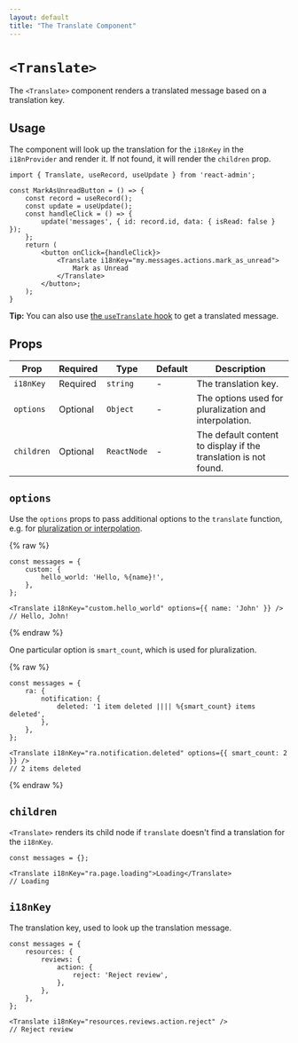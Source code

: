 ```yaml
---
layout: default
title: "The Translate Component"
---
```


# `<Translate>`

The `<Translate>` component renders a translated message based on a translation key.

## Usage

The component will look up the translation for the `i18nKey` in the `i18nProvider` and render it. If not found, it will render the `children` prop.

```tsx
import { Translate, useRecord, useUpdate } from 'react-admin';

const MarkAsUnreadButton = () => {
    const record = useRecord();
    const update = useUpdate();
    const handleClick = () => {
        update('messages', { id: record.id, data: { isRead: false } });
    };
    return (
        <button onClick={handleClick}>
            <Translate i18nKey="my.messages.actions.mark_as_unread">
                Mark as Unread
            </Translate>
        </button>;
    );
}
```

**Tip:** You can also use [the `useTranslate` hook](./useTranslate.md) to get a translated message.

## Props

| Prop       | Required | Type        | Default | Description                                                     |
| ---------- | -------- | ----------- | ------- | --------------------------------------------------------------- |
| `i18nKey`  | Required | `string`    | -       | The translation key.                                            |
| `options`  | Optional | `Object`    | -       | The options used for pluralization and interpolation.         |
| `children` | Optional | `ReactNode` | -       | The default content to display if the translation is not found. |

## `options`

Use the `options` props to pass additional options to the `translate` function, e.g. for [pluralization or interpolation](./TranslationTranslating.md#interpolation-pluralization-and-default-translation).

{% raw %}

```tsx
const messages = {
    custom: {
        hello_world: 'Hello, %{name}!',
    },
};

<Translate i18nKey="custom.hello_world" options={{ name: 'John' }} />
// Hello, John!
```

{% endraw %}

One particular option is `smart_count`, which is used for pluralization.

{% raw %}

```tsx
const messages = {
    ra: {
        notification: {
            deleted: '1 item deleted |||| %{smart_count} items deleted',
        },
    },
};

<Translate i18nKey="ra.notification.deleted" options={{ smart_count: 2 }} />
// 2 items deleted
```

{% endraw %}

## `children`

`<Translate>` renders its child node if  `translate` doesn't find a translation for the `i18nKey`.

```tsx
const messages = {};

<Translate i18nKey="ra.page.loading">Loading</Translate>
// Loading
```

## `i18nKey`

The translation key, used to look up the translation message.

```tsx
const messages = {
    resources: {
        reviews: {
            action: {
                reject: 'Reject review',
            },
        },
    },
};

<Translate i18nKey="resources.reviews.action.reject" />
// Reject review
```
